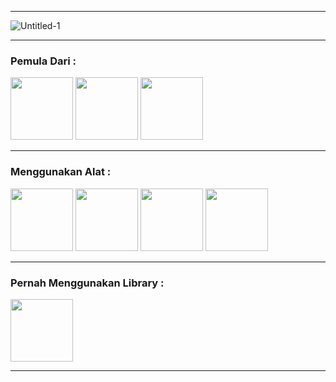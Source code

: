 <hr/>

![Untitled-1](https://user-images.githubusercontent.com/90187106/140678421-f55c5e7a-a5c9-4faf-a41b-0f1fa90bd597.gif)

<hr/>

### Pemula Dari :
<img src="https://user-images.githubusercontent.com/90187106/140678729-9796bc11-6c21-4509-89bd-f39b7d331f22.png" width="100px"/> <img src="https://user-images.githubusercontent.com/90187106/140679902-58effe31-207f-46a6-8f56-3f1a2ae0c0f6.png" width="100px"/> <img src="https://user-images.githubusercontent.com/90187106/140680084-9e098922-59ef-45ed-9f9f-25a220d3d4f5.png" width="100px"/>

<hr/>

### Menggunakan Alat :
<img src="https://user-images.githubusercontent.com/90187106/140680304-bd9a3a15-ffca-4886-844a-cd3f3338847f.png" width="100px"/> <img src="https://user-images.githubusercontent.com/90187106/140680524-423c7a29-2698-47ad-9f47-730af7c309f5.png" width="100px"/> <img src="https://user-images.githubusercontent.com/90187106/140681011-92a9ddac-46d9-4812-99fc-53cfec4e95de.png" width="100px"/> <img src="https://user-images.githubusercontent.com/90187106/140681108-b5230afa-574d-4b07-a738-b7ce555cc816.jpg" width="100px"/>

<hr/>

### Pernah Menggunakan Library :
<img src="https://user-images.githubusercontent.com/90187106/140681722-fab268ce-3641-494e-9eca-22396691b181.jpg" width="100px"/>

<hr/>
